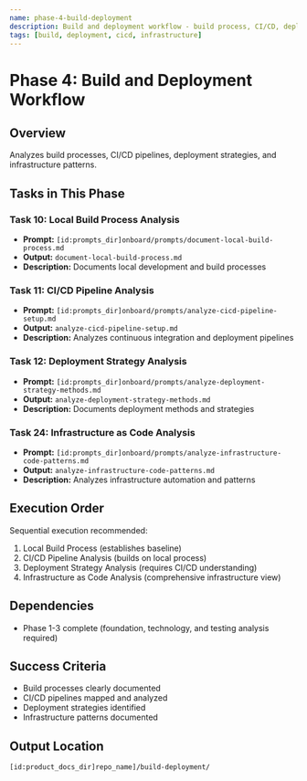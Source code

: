 ```yaml
---
name: phase-4-build-deployment
description: Build and deployment workflow - build process, CI/CD, deployment strategy, infrastructure analysis
tags: [build, deployment, cicd, infrastructure]
---
```


# Phase 4: Build and Deployment Workflow

## Overview
Analyzes build processes, CI/CD pipelines, deployment strategies, and infrastructure patterns.

## Tasks in This Phase

### Task 10: Local Build Process Analysis
- **Prompt:** `[id:prompts_dir]onboard/prompts/document-local-build-process.md`
- **Output:** `document-local-build-process.md`
- **Description:** Documents local development and build processes

### Task 11: CI/CD Pipeline Analysis
- **Prompt:** `[id:prompts_dir]onboard/prompts/analyze-cicd-pipeline-setup.md`
- **Output:** `analyze-cicd-pipeline-setup.md`
- **Description:** Analyzes continuous integration and deployment pipelines

### Task 12: Deployment Strategy Analysis
- **Prompt:** `[id:prompts_dir]onboard/prompts/analyze-deployment-strategy-methods.md`
- **Output:** `analyze-deployment-strategy-methods.md`
- **Description:** Documents deployment methods and strategies

### Task 24: Infrastructure as Code Analysis
- **Prompt:** `[id:prompts_dir]onboard/prompts/analyze-infrastructure-code-patterns.md`
- **Output:** `analyze-infrastructure-code-patterns.md`
- **Description:** Analyzes infrastructure automation and patterns

## Execution Order
Sequential execution recommended:
1. Local Build Process (establishes baseline)
2. CI/CD Pipeline Analysis (builds on local process)
3. Deployment Strategy Analysis (requires CI/CD understanding)
4. Infrastructure as Code Analysis (comprehensive infrastructure view)

## Dependencies
- Phase 1-3 complete (foundation, technology, and testing analysis required)

## Success Criteria
- Build processes clearly documented
- CI/CD pipelines mapped and analyzed
- Deployment strategies identified
- Infrastructure patterns documented

## Output Location
`[id:product_docs_dir]repo_name]/build-deployment/`
